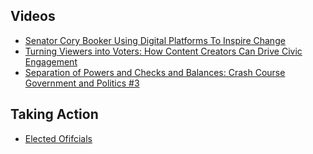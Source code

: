 ## Videos

- <a href="https://live.vidcon.com/?v=5f21b989e9e5be27fbdf6972" target="_blank">Senator Cory Booker Using Digital Platforms To Inspire Change</a>
- [Turning Viewers into Voters: How Content Creators Can Drive Civic Engagement](https://www.youtube.com/watch?v=e2AM4soe2aU)
- [Separation of Powers and Checks and Balances: Crash Course Government and Politics #3](https://www.youtube.com/watch?v=0bf3CwYCxXw&list=PL8dPuuaLjXtOfse2ncvffeelTrqvhrz8H&index=3)


## Taking Action

- [Elected Ofifcials](https://www.usa.gov/elected-officials)
